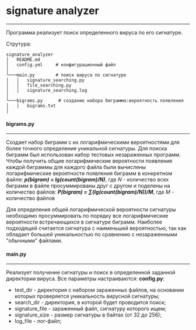 # signature analyzer
---

Программа реализует поиск определенного вируса по его сигнатуре.

Струтура:
```
signature_analyzer
│   README.md
│   config.yml     # конфигурационный файл    
│
└───main.py        # поиск вируса по сигнатуре
│   │   signature_searching.py
│   │   file_searching.py
│   │   signature_searching.log
│   
└───bigrams.py      # создание набора биграмма:вероятность появления
│   │   bigrams.txt
│   
```

#### bigrams.py
---
Создает набор биграмм с их логарифмическими вероятностями для более точного определения уникальной сигнатуры. Для поиска биграмм был использован набор тестовых незараженных программ.
Чтобы получить общие логарифмические вероятности появления каждой биграммы для каждого файла были вычислены логарифмические вероятности появления биграмм в конкретном файле:
***p(bigram) = lg(count(bigram)/N)***, где *N* - количество всех биграмм в файле
просуммированы друг с другом и поделены на количество файлов:
***P(bigram) = ∑(lg(count(bigram)/N))/M***, где *M* - количество файлов

Для определения общей логарифмической вероятности сигнатуры необходимо просуммировать по порядку все логарифмические вероятности встречающихся в сигнатуре биграмм. Наиболее подходящей считается сигнатура с наименьшей вероятностью, так как обладает большей уникальностью по сравнению с незараженными "обычными" файлами.

#### main.py
---
Реализует получение сигнатуры и поиск в определенной заданной директории вируса. Все параметры настраиваются:
**config.py**:
- test_dir - директория с набором зараженных файлов, на основании которых проверяется уникальность вирусной сигнатуры;
- search_dir - директория, в которой будет проводится поиск;
- signature_file - зараженный файл, сигнатуру которого ищем;
- signature_size - размер сигнатуры в байтах (от 32 до 256);
- log_file - лог-файл;
